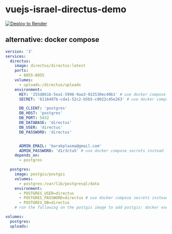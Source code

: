 # vuejs-israel-directus-demo

[![Deploy to Render](http://render.com/images/deploy-to-render-button.svg)](https://render.com/deploy?repo=https://github.com/barakplasma/vuejs-israel-directus-demo)

## alternative: docker compose

```yaml
version: '3'
services:
  directus:
    image: directus/directus:latest
    ports:
      - 8055:8055
    volumes:
      - uploads:/directus/uploads
    environment:
      KEY: '255d861b-5ea1-5996-9aa3-922530ec40b1' # use docker compose secrets instead
      SECRET: '6116487b-cda1-52c2-b5b5-c8022c45e263' # use docker compose secrets instead

      DB_CLIENT: 'postgres'
      DB_HOST: 'postgres'
      DB_PORT: 5432
      DB_DATABASE: 'directus'
      DB_USER: 'directus'
      DB_PASSWORD: 'directus'


      ADMIN_EMAIL: 'barakplasma@gmail.com'
      ADMIN_PASSWORD: 'd1r3ctu5' # use docker compose secrets instead
    depends_on:
      - postgres

  postgres:
    image: postgis/postgis
    volumes:
      - postgres:/var/lib/postgresql/data
    environment:
      - POSTGRES_USER=directus
      - POSTGRES_PASSWORD=directus # use docker compose secrets instead
      - POSTGRES_DB=directus
    # run the following on the postgis image to add postgis: docker exec bash; psql -U directus; CREATE EXTENSION postgis;

volumes:
  postgres:
  uploads:
```
